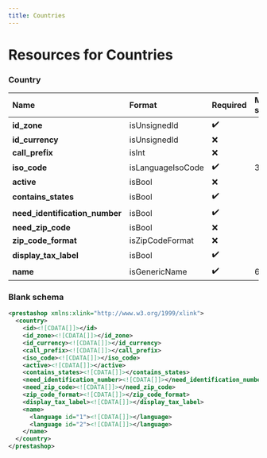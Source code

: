 ```yaml
---
title: Countries
---
```


# Resources for Countries

### Country

|              Name              |      Format       | Required | Max size | Description |
| :----------------------------- | :---------------- | :------- | :------- | :---------- |
| **id_zone**                    | isUnsignedId      | ✔️       |          | Zone ID     |
| **id_currency**                | isUnsignedId      | ❌        |          | Currency ID |
| **call_prefix**                | isInt             | ❌        |          |             |
| **iso_code**                   | isLanguageIsoCode | ✔️       | 3        |             |
| **active**                     | isBool            | ❌        |          |             |
| **contains_states**            | isBool            | ✔️       |          |             |
| **need_identification_number** | isBool            | ✔️       |          |             |
| **need_zip_code**              | isBool            | ❌        |          |             |
| **zip_code_format**            | isZipCodeFormat   | ❌        |          |             |
| **display_tax_label**          | isBool            | ✔️       |          |             |
| **name**                       | isGenericName     | ✔️       | 64       |             |


### Blank schema

```xml
<prestashop xmlns:xlink="http://www.w3.org/1999/xlink">
  <country>
    <id><![CDATA[]]></id>
    <id_zone><![CDATA[]]></id_zone>
    <id_currency><![CDATA[]]></id_currency>
    <call_prefix><![CDATA[]]></call_prefix>
    <iso_code><![CDATA[]]></iso_code>
    <active><![CDATA[]]></active>
    <contains_states><![CDATA[]]></contains_states>
    <need_identification_number><![CDATA[]]></need_identification_number>
    <need_zip_code><![CDATA[]]></need_zip_code>
    <zip_code_format><![CDATA[]]></zip_code_format>
    <display_tax_label><![CDATA[]]></display_tax_label>
    <name>
      <language id="1"><![CDATA[]]></language>
      <language id="2"><![CDATA[]]></language>
    </name>
  </country>
</prestashop>
```

